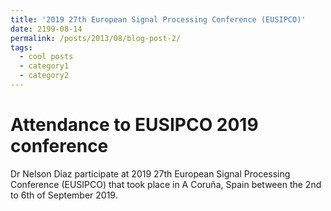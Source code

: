 ```yaml
---
title: '2019 27th European Signal Processing Conference (EUSIPCO)'
date: 2199-08-14
permalink: /posts/2013/08/blog-post-2/
tags:
  - cool posts
  - category1
  - category2
---
```


Attendance to EUSIPCO 2019 conference
======

Dr Nelson Diaz participate at 2019 27th European Signal Processing Conference (EUSIPCO) that took place in A Coruña, Spain between the 2nd to 6th of September 2019.





